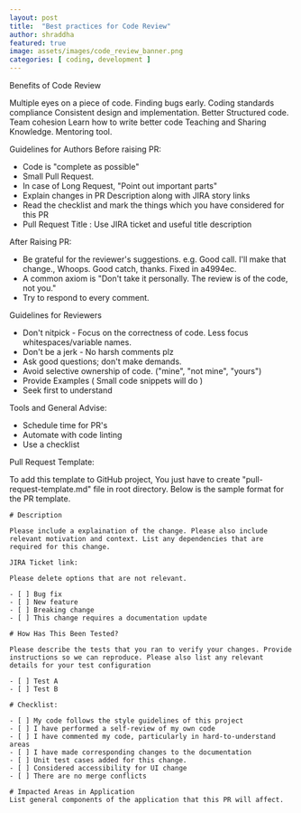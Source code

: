 ```yaml
---
layout: post
title:  "Best practices for Code Review"
author: shraddha
featured: true
image: assets/images/code_review_banner.png
categories: [ coding, development ]
---
```


Benefits of Code Review

Multiple eyes on a piece of code. Finding bugs early.
Coding standards compliance
Consistent design and implementation. Better Structured code.
Team cohesion
Learn how to write better code
Teaching and Sharing Knowledge. Mentoring tool.

 Guidelines for Authors
 Before raising PR:
 - Code is "complete as possible"
 -  Small Pull Request.
 -  In case of Long Request, "Point out important parts"
 -  Explain changes in PR Description along with JIRA story links
 -  Read the checklist and mark the things which you have considered for this PR
 -  Pull Request Title : Use JIRA ticket and useful title description

 After Raising PR:
 -  Be grateful for the reviewer's suggestions.
 e.g. Good call. I'll make that change., Whoops. Good catch, thanks. Fixed in a4994ec.
 - A common axiom is "Don't take it personally. The review is of the code, not you."
 - Try to respond to every comment.

 Guidelines for Reviewers
 -  Don't nitpick - Focus on the correctness of code. Less focus whitespaces/variable names.
 -  Don't be a jerk - No harsh comments plz
 -  Ask good questions; don't make demands.
 - Avoid selective ownership of code. ("mine", "not mine", "yours")
 - Provide Examples  ( Small code snippets will do )
 -  Seek first to understand

Tools and General Advise:
 -  Schedule time for PR's
 -  Automate with code linting
 - Use a checklist

 Pull Request Template:

 To add this template to GitHub project, You just have to create "pull-request-template.md" file in root directory.
 Below is the sample format for the PR template.

```
# Description

Please include a explaination of the change. Please also include relevant motivation and context. List any dependencies that are required for this change.

JIRA Ticket link:

Please delete options that are not relevant.

- [ ] Bug fix
- [ ] New feature
- [ ] Breaking change
- [ ] This change requires a documentation update

# How Has This Been Tested?

Please describe the tests that you ran to verify your changes. Provide instructions so we can reproduce. Please also list any relevant details for your test configuration

- [ ] Test A
- [ ] Test B

# Checklist:

- [ ] My code follows the style guidelines of this project
- [ ] I have performed a self-review of my own code
- [ ] I have commented my code, particularly in hard-to-understand areas
- [ ] I have made corresponding changes to the documentation
- [ ] Unit test cases added for this change.
- [ ] Considered accessibility for UI change
- [ ] There are no merge conflicts

# Impacted Areas in Application
List general components of the application that this PR will affect.
```
